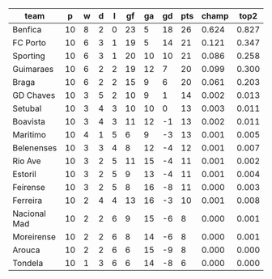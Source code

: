 |     team     | p  | w | d | l | gf | ga | gd | pts | champ | top2  | top3  | top4  |  5-7  | bot4  | bot3  | bot2  |
|--------------|----|---|---|---|----|----|----|-----|-------|-------|-------|-------|-------|-------|-------|-------|
| Benfica      | 10 | 8 | 2 | 0 | 23 |  5 | 18 |  26 | 0.624 | 0.827 | 0.918 | 0.963 | 0.034 | 0.000 | 0.000 | 0.000|
| FC Porto     | 10 | 6 | 3 | 1 | 19 |  5 | 14 |  21 | 0.121 | 0.347 | 0.554 | 0.714 | 0.217 | 0.002 | 0.001 | 0.001|
| Sporting     | 10 | 6 | 3 | 1 | 20 | 10 | 10 |  21 | 0.086 | 0.258 | 0.450 | 0.630 | 0.273 | 0.003 | 0.001 | 0.000|
| Guimaraes    | 10 | 6 | 2 | 2 | 19 | 12 |  7 |  20 | 0.099 | 0.300 | 0.498 | 0.669 | 0.254 | 0.002 | 0.001 | 0.000|
| Braga        | 10 | 6 | 2 | 2 | 15 |  9 |  6 |  20 | 0.061 | 0.203 | 0.375 | 0.547 | 0.320 | 0.005 | 0.002 | 0.001|
| GD Chaves    | 10 | 3 | 5 | 2 | 10 |  9 |  1 |  14 | 0.002 | 0.013 | 0.043 | 0.092 | 0.268 | 0.113 | 0.069 | 0.035|
| Setubal      | 10 | 3 | 4 | 3 | 10 | 10 |  0 |  13 | 0.003 | 0.011 | 0.034 | 0.072 | 0.239 | 0.134 | 0.086 | 0.047|
| Boavista     | 10 | 3 | 4 | 3 | 11 | 12 | -1 |  13 | 0.002 | 0.011 | 0.030 | 0.066 | 0.228 | 0.150 | 0.097 | 0.054|
| Maritimo     | 10 | 4 | 1 | 5 |  6 |  9 | -3 |  13 | 0.001 | 0.005 | 0.014 | 0.032 | 0.149 | 0.251 | 0.174 | 0.102|
| Belenenses   | 10 | 3 | 3 | 4 |  8 | 12 | -4 |  12 | 0.001 | 0.007 | 0.019 | 0.043 | 0.179 | 0.215 | 0.146 | 0.082|
| Rio Ave      | 10 | 3 | 2 | 5 | 11 | 15 | -4 |  11 | 0.001 | 0.002 | 0.015 | 0.041 | 0.171 | 0.226 | 0.155 | 0.092|
| Estoril      | 10 | 3 | 2 | 5 |  9 | 13 | -4 |  11 | 0.001 | 0.004 | 0.011 | 0.032 | 0.146 | 0.255 | 0.179 | 0.106|
| Feirense     | 10 | 3 | 2 | 5 |  8 | 16 | -8 |  11 | 0.000 | 0.003 | 0.009 | 0.022 | 0.112 | 0.322 | 0.233 | 0.151|
| Ferreira     | 10 | 2 | 4 | 4 | 13 | 16 | -3 |  10 | 0.001 | 0.008 | 0.023 | 0.052 | 0.197 | 0.199 | 0.133 | 0.074|
| Nacional Mad | 10 | 2 | 2 | 6 |  9 | 15 | -6 |   8 | 0.000 | 0.001 | 0.004 | 0.012 | 0.088 | 0.410 | 0.313 | 0.207|
| Moreirense   | 10 | 2 | 2 | 6 |  8 | 14 | -6 |   8 | 0.000 | 0.001 | 0.003 | 0.010 | 0.057 | 0.482 | 0.380 | 0.266|
| Arouca       | 10 | 2 | 2 | 6 |  6 | 15 | -9 |   8 | 0.000 | 0.000 | 0.002 | 0.004 | 0.037 | 0.584 | 0.483 | 0.355|
| Tondela      | 10 | 1 | 3 | 6 |  6 | 14 | -8 |   6 | 0.000 | 0.000 | 0.001 | 0.002 | 0.032 | 0.646 | 0.548 | 0.425|

